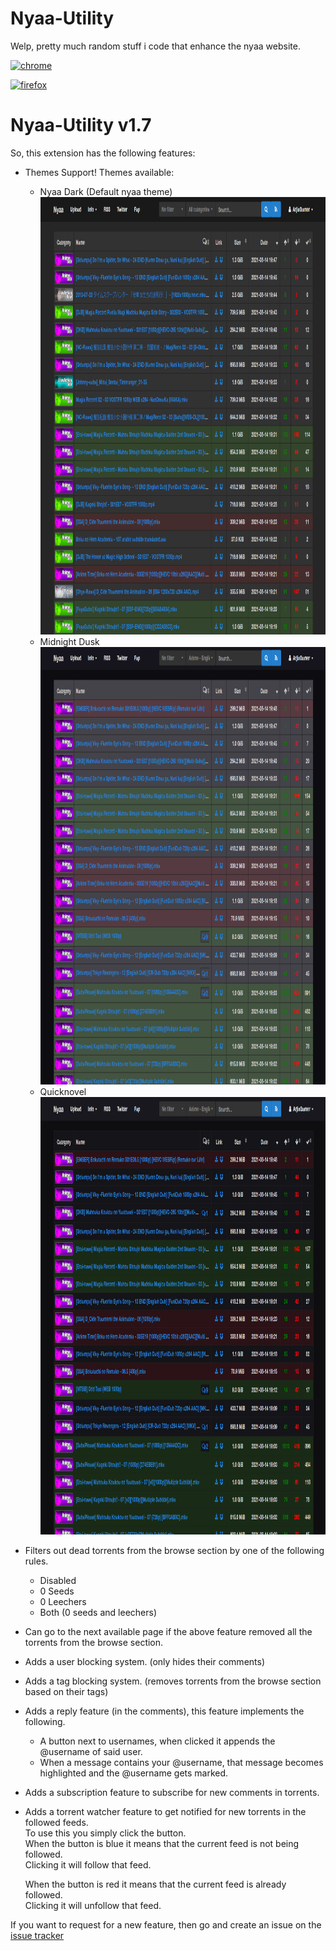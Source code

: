 # Nyaa-Utility
Welp, pretty much random stuff i code that enhance the nyaa website.

[![chrome](https://user-images.githubusercontent.com/53124886/111952712-34f12300-8aee-11eb-9fdd-ad579a1eb235.png)](https://chrome.google.com/webstore/detail/nyaa-utility/ebkeahhgiefhkcehhmdnlgaaakdbmlad) 


[![firefox](https://user-images.githubusercontent.com/53124886/126341427-4a4e57aa-767a-467e-83d2-b31fa3564441.png)](https://addons.mozilla.org/en-US/firefox/addon/nyaa-utility/)




Nyaa-Utility v1.7
=================

So, this extension has the following features:

*   Themes Support! Themes available:
    *   Nyaa Dark (Default nyaa theme)     <img width="1000" height="700" src="./assets/themes/nyaa-dark.png">
    *   Midnight Dusk                      <img width="1000" height="700" src="./assets/themes/midnight-dusk.png">
    *   Quicknovel                         <img width="1000" height="700" src="./assets/themes/quicknovel.png">
*   Filters out dead torrents from the browse section by one of the following rules.
    *   Disabled
    *   0 Seeds
    *   0 Leechers
    *   Both (0 seeds and leechers)
*   Can go to the next available page if the above feature removed all the torrents from the browse section.
*   Adds a user blocking system. (only hides their comments)
*   Adds a tag blocking system. (removes torrents from the browse section based on their tags)
*   Adds a reply feature (in the comments), this feature implements the following.
    *   A  button next to usernames, when clicked it appends the @username of said user.
    *   When a message contains your @username, that message becomes highlighted and the @username gets marked.
*   Adds a subscription feature to subscribe for new comments in torrents.
*   Adds a torrent watcher feature to get notified for new torrents in the followed feeds.  
    To use this you simply click the button.  
    When the button is blue it means that the current feed is not being followed.  
    Clicking it will follow that feed.  
      
    When the button is red it means that the current feed is already followed.  
    Clicking it will unfollow that feed.

  
If you want to request for a new feature, then go and create an issue on the [issue tracker](https://github.com/ArjixWasTaken/Nyaa-Utility/issues)
